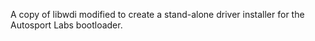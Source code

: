A copy of libwdi modified to create a stand-alone driver installer for the Autosport Labs bootloader.